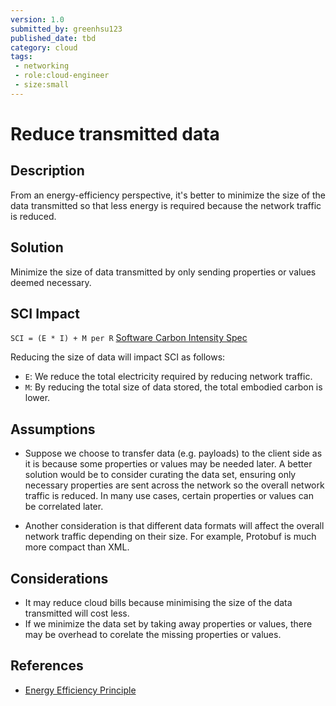 ```yaml
---
version: 1.0
submitted_by: greenhsu123
published_date: tbd
category: cloud
tags: 
 - networking
 - role:cloud-engineer
 - size:small
---
```


# Reduce transmitted data

## Description
From an energy-efficiency perspective, it's better to minimize the size of the data transmitted so that less energy is required because the network traffic is reduced. 

## Solution
Minimize the size of data transmitted by only sending properties or values deemed necessary. 

## SCI Impact

`SCI = (E * I) + M per R`
[Software Carbon Intensity Spec](https://grnsft.org/sci)

Reducing the size of data will impact SCI as follows:

- `E`: We reduce the total electricity required by reducing network traffic. 
- `M`: By reducing the total size of data stored, the total embodied carbon is lower.

## Assumptions
- Suppose we choose to transfer data (e.g. payloads) to the client side as it is because some properties or values may be needed later. A better solution would be to consider curating the data set, ensuring only necessary properties are sent across the network so the overall network traffic is reduced. In many use cases, certain properties or values can be correlated later. 

- Another consideration is that different data formats will affect the overall network traffic depending on their size. For example, Protobuf is much more compact than XML. 

## Considerations
- It may reduce cloud bills because minimising the size of the data transmitted will cost less. 
- If we minimize the data set by taking away properties or values, there may be overhead to corelate the missing properties or values.

## References
- [Energy Efficiency Principle](https://learn.greensoftware.foundation/practitioner/energy-efficiency)

